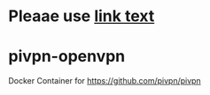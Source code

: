 # Pleaae use <a href="https://github.com/pivpn/pivpn">link text</a>
# pivpn-openvpn
Docker Container for https://github.com/pivpn/pivpn
